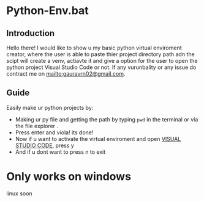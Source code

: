# Python-Env.bat
## Introduction

Hello there! I would like to show u my basic python virtual enviroment creator, where the user is able to paste thier project directory path adn the scipt will create a venv, actiavte it and give a option for the user to open the python project Visual Studio Code or not. If any vurunbality or any issue do contract me on <mailto:gauravrn02@gmail.com>.

 ## Guide
 Easily make ur python projects by:

- Making ur py file and getting the path by typing `pwd` in the terminal or via the file explorer .
- Press enter and viola! its done!
- Now if u want to activate the virtual enviroment and open [VISUAL STUDIO CODE](https://code.visualstudio.com/), press y
- And if u dont want to press n to exit

# Only works on windows
linux soon
